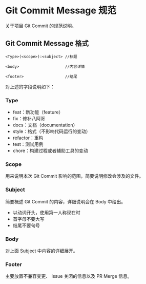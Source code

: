 # Git Commit Message 规范

关于项目 Git Commit 的规范说明。

## Git Commit Message 格式

```
<Type>(<scope>):<subject> //标题

<body>                    //内容详情

<footer>                  //结尾
```

对上述的字段说明如下：

### Type

- feat：新功能（feature）
- fix：修补八阿哥
- docs：文档（documentation）
- style：格式（不影响代码运行的变动）
- refactor：重构
- test：测试用例
- chore：构建过程或者辅助工具的变动

### Scope

用来说明本次 Git Commit 影响的范围，简要说明修改会涉及的文件。

### Subject

简要概述 Git Commit 的内容，详细说明会在 Body 中给出。
- 以动词开头，使用第一人称现在时
- 首字母不要大写
- 结尾不要句号

### Body

对上面 Subject 中内容的详细展开。

### Footer

主要放置不兼容变更、 Issue 关闭的信息以及 PR Merge 信息。
